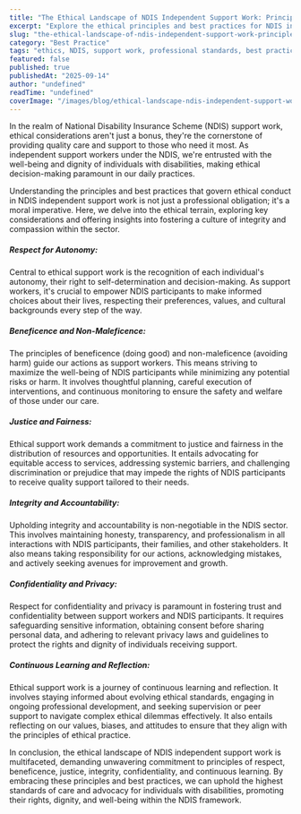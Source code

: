 ```yaml
---
title: "The Ethical Landscape of NDIS Independent Support Work: Principles and Best Practices"
excerpt: "Explore the ethical principles and best practices for NDIS independent support work. Building trust and maintaining professional standards."
slug: "the-ethical-landscape-of-ndis-independent-support-work-principles-and-best-practices"
category: "Best Practice"
tags: "ethics, NDIS, support work, professional standards, best practices"
featured: false
published: true
publishedAt: "2025-09-14"
author: "undefined"
readTime: "undefined"
coverImage: "/images/blog/ethical-landscape-ndis-independent-support-work/hero-image.svg"
---
```


<p>In the realm of National Disability Insurance Scheme (NDIS) support work, ethical considerations aren't just a bonus, they're the cornerstone of providing quality care and support to those who need it most. As independent support workers under the NDIS, we're entrusted with the well-being and dignity of individuals with disabilities, making ethical decision-making paramount in our daily practices.</p><p>Understanding the principles and best practices that govern ethical conduct in NDIS independent support work is not just a professional obligation; it's a moral imperative. Here, we delve into the ethical terrain, exploring key considerations and offering insights into fostering a culture of integrity and compassion within the sector.</p><h5>Respect for Autonomy: </h5><p>Central to ethical support work is the recognition of each individual's autonomy, their right to self-determination and decision-making. As support workers, it's crucial to empower NDIS participants to make informed choices about their lives, respecting their preferences, values, and cultural backgrounds every step of the way.</p><h5>Beneficence and Non-Maleficence: </h5><p>The principles of beneficence (doing good) and non-maleficence (avoiding harm) guide our actions as support workers. This means striving to maximize the well-being of NDIS participants while minimizing any potential risks or harm. It involves thoughtful planning, careful execution of interventions, and continuous monitoring to ensure the safety and welfare of those under our care.</p><h5>Justice and Fairness: </h5><p>Ethical support work demands a commitment to justice and fairness in the distribution of resources and opportunities. It entails advocating for equitable access to services, addressing systemic barriers, and challenging discrimination or prejudice that may impede the rights of NDIS participants to receive quality support tailored to their needs.</p><h5>Integrity and Accountability: </h5><p>Upholding integrity and accountability is non-negotiable in the NDIS sector. This involves maintaining honesty, transparency, and professionalism in all interactions with NDIS participants, their families, and other stakeholders. It also means taking responsibility for our actions, acknowledging mistakes, and actively seeking avenues for improvement and growth.</p><h5>Confidentiality and Privacy: </h5><p>Respect for confidentiality and privacy is paramount in fostering trust and confidentiality between support workers and NDIS participants. It requires safeguarding sensitive information, obtaining consent before sharing personal data, and adhering to relevant privacy laws and guidelines to protect the rights and dignity of individuals receiving support.</p><h5>Continuous Learning and Reflection: </h5><p>Ethical support work is a journey of continuous learning and reflection. It involves staying informed about evolving ethical standards, engaging in ongoing professional development, and seeking supervision or peer support to navigate complex ethical dilemmas effectively. It also entails reflecting on our values, biases, and attitudes to ensure that they align with the principles of ethical practice.</p><p>In conclusion, the ethical landscape of NDIS independent support work is multifaceted, demanding unwavering commitment to principles of respect, beneficence, justice, integrity, confidentiality, and continuous learning. By embracing these principles and best practices, we can uphold the highest standards of care and advocacy for individuals with disabilities, promoting their rights, dignity, and well-being within the NDIS framework.</p>
